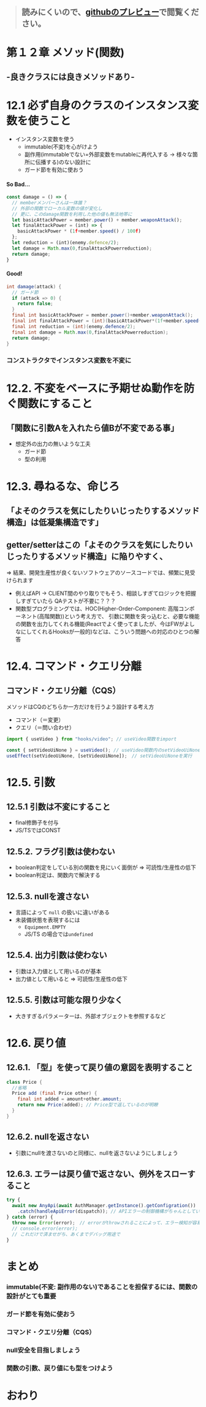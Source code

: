 > ## 読みにくいので、[githubのプレビュー](https://github.com/susumu-fujii-md/RinDokuKai-MD/blob/main/GoodCodesBadCodes/12SHO.md)で閲覧ください。
>  

# 第１２章 メソッド(関数)
## -良きクラスには良きメソッドあり-


# 12.1 必ず自身のクラスのインスタンス変数を使うこと
- インスタンス変数を使う
  - immutable(不変)を心がけよう
  - 副作用(immutableでない=外部変数をmutableに再代入する → 様々な箇所に伝播する)のない設計に
  - ガード節を有効に使おう

#### So Bad...
```typescript
const damage = () => {
  // memberメンバーさんは一体誰？
  // 外部の関数でローカル変数の値が変化し
  // 更に、このdamage関数を利用した他の値も無法地帯に
  let basicAttackPower = member.power() + member.weaponAttack();
  let finalAttackPower = (int) => {
    basicAttackPower * (1f+member.speed() / 100f)
  };
  let reduction = (int)(enemy.defence/2);
  let damage = Math.max(0,finalAttackPowerreduction);
  return damage;
}
```

#### Good!
```java
int damage(attack) {
  // ガード節
  if (attack => 0) {
    return false;
  }
  final int basicAttackPower = member.power()+member.weaponAttack();
  final int finalAttackPower = (int)(basicAttackPower*(1f+member.speed()/100f));
  final int reduction = (int)(enemy.defence/2);
  final int damage = Math.max(0,finalAttackPowerreduction);
  return damage;
}
```

### コンストラクタでインスタンス変数を不変に

# 12.2. 不変をベースに予期せぬ動作を防ぐ関数にすること

## 「関数に引数Aを入れたら値Bが不変である事」
- 想定外の出力の無いような工夫
    - ガード節
    - 型の利用

# 12.3. 尋ねるな、命じろ

## 「よそのクラスを気にしたりいじったりするメソッド構造」は低凝集構造です」

## getter/setterはこの「よそのクラスを気にしたりいじったりするメソッド構造」に陥りやすく、
   => 結果、開発生産性が良くないソフトウェアのソースコードでは、頻繁に見受けられます

- 例えばAPI -> CLIENT間のやり取りでもそう、相談しすぎてロジックを把握しすぎていたら QAテストが不要に？？？
- 関数型プログラミングでは、HOC(Higher-Order-Component: 高階コンポーネント(高階関数))という考え方で、
  引数に関数を突っ込むと、必要な機能の関数を出力してくれる機能(Reactでよく使ってましたが、今はFWがよしなにしてくれるHooksが一般的)などは、こういう問題への対応のひとつの解答

# 12.4. コマンド・クエリ分離

## コマンド・クエリ分離（CQS）
メソッドはCQのどちらか一方だけを行うよう設計する考え方
- コマンド（＝変更）
- クエリ（＝問い合わせ）

```typescript
import { useVideo } from "hooks/video"; // useVideo関数をimport

const { setVideoUiNone } = useVideo(); // useVideo関数内のsetVideoUiNoneを取得
useEffect(setVideoUiNone, [setVideoUiNone]);　// setVideoUiNoneを実行
```

# 12.5. 引数 

## 12.5.1 引数は不変にすること

- final修飾子を付与
- JS/TSではCONST

## 12.5.2. フラグ引数は使わない

- boolean判定をしている別の関数を見にいく面倒が => 可読性/生産性の低下
- boolean判定は、関数内で解決する

## 12.5.3. nullを渡さない

- 言語によって `null` の扱いに違いがある
- 未装備状態を表現するには
  - `Equipment.EMPTY`
  - JS/TS の場合では`undefined`

## 12.5.4. 出力引数は使わない

- 引数は入力値として用いるのが基本
- 出力値として用いると => 可読性/生産性の低下

## 12.5.5. 引数は可能な限り少なく

- 大きすぎるパラメーターは、外部オブジェクトを参照するなど

# 12.6. 戻り値
## 12.6.1. 「型」を使って戻り値の意図を表明すること

```java
class Price {
  //省略
  Price add (final Price other) {
    final int added = amount+other.amount;
    return new Price(added); // Price型で返しているのが明瞭
  }
}
```

## 12.6.2. nullを返さない

- 引数にnullを渡さないのと同様に、nullを返さないようにしましょう

## 12.6.3. エラーは戻り値で返さない、例外をスローすること

```typescript
try {
  await new AnyApi(await AuthManager.getInstance().getConfigration())
    .catch(handleApiError(dispatch)); // APIエラーの制御機構がちゃんとしているケース
} catch (error) {
  throw new Error(error);　// errorがthrowされることによって、エラー検知が容易に
  // console.error(error);
  // これだけで済ませがち、あくまでデバッグ用途で
}
```

# まとめ

### immutable(不変: 副作用のない)であることを担保するには、関数の設計がとても重要
### ガード節を有効に使おう
### コマンド・クエリ分離（CQS）
### null安全を目指しましょう
### 関数の引数、戻り値にも型をつけよう


# おわり

